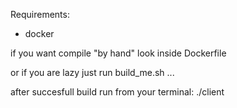 Requirements:
- docker

if you want compile "by hand" look inside Dockerfile

or if you are lazy just run build_me.sh ...

after succesfull build run from your terminal:
./client

